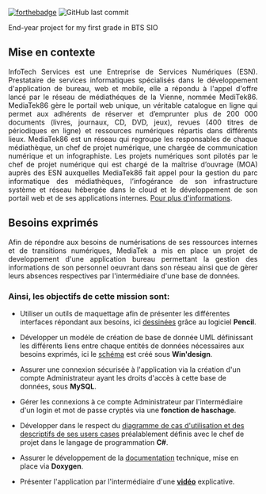 [![forthebadge](https://forthebadge.com/images/badges/made-with-c-sharp.svg)](https://forthebadge.com)
![GitHub last commit](https://img.shields.io/github/last-commit/elshindr/MediaTek86?style=for-the-badge)

End-year project for my first grade in BTS SIO


## Mise en contexte
<div align='justify'>
InfoTech Services est une Entreprise de Services Numériques (ESN). Prestataire de services informatiques spécialisés dans le développement d'application de bureau, web et mobile, elle a répondu à l'appel d'offre lancé par le réseau de médiathéques de la Vienne, nommée MediTek86. MediaTek86 gère le portail web unique, un véritable catalogue en ligne qui permet aux adhérents de réserver et d’emprunter plus de 200 000 documents (livres, journaux, CD, DVD, jeux), revues (400 titres de périodiques en ligne) et ressources numériques répartis dans différents lieux. MediaTek86 est un réseau qui regroupe les responsables de chaque médiathèque, un chef de projet numérique, une chargée de communication numérique et un infographiste. Les projets numériques sont pilotés par le chef de projet numérique qui est chargé de la maîtrise d’ouvrage (MOA) auprès des ESN auxquelles MediaTek86 fait appel pour la gestion du parc informatique des médiathèques, l’infogérance de son infrastructure système et réseau hébergée dans le cloud et le développement de son portail web et de ses applications internes. <a href="https://github.com/Elshindr/MediaTek86/blob/main/Documentations/DigimediaTek86_Contexte.pdf">Pour plus d'informations</a>.
</div>

## Besoins exprimés
<div align='justify'>
Afin de répondre aux besoins de numérisations de ses ressources internes et de transitions numériques, MediaTek a mis en place un projet de developpement d'une application bureau permettant la gestion des informations de son personnel oeuvrant dans son réseau ainsi que de gèrer leurs absences respectives par l'intermédiaire d'une base de données.
</div>

### Ainsi, les objectifs de cette mission sont:


- Utiliser un outils de maquettage afin de présenter les différentes interfaces répondant aux besoins, ici <a href="https://github.com/Elshindr/MediaTek86/tree/main/Documentations/Maquettes">dessinées</a> grâce au logiciel **Pencil**.

- Développer un modéle de création de base de donnée UML définissant les différents liens entre chaque entités de données nécessaires aux besoins exprimés, ici le <a href="https://github.com/Elshindr/MediaTek86/tree/main/Documentations/BDD">schéma</a> est créé sous **Win'design**.

- Assurer une connexion sécurisée à l'application via la création d'un compte Administrateur ayant les droits d'accès à cette base de données, sous **MySQL**.

- Gérer les connexions à ce compte Administrateur par l'intermédiaire d'un login et mot de passe cryptés via une **fonction de haschage**.

- Développer dans le respect du <a href="https://github.com/Elshindr/MediaTek86/blob/main/Documentations/DigimediaTek86_UsersCases.pdf">diagramme de cas d'utilisation et des descriptifs de ses users cases</a> préalablement définis avec le chef de projet dans le langage de programmation **C#**.

- Assurer le développement de la <a href="https://elshindr.github.io/MediaTek86/DocumentationTechnique_Doxygen/html/index.html">documentation</a> technique, mise en place via **Doxygen**.

- Présenter l'application par l'intermédiaire d'une <a href="https://github.com/Elshindr/MediaTek86/tree/main/Documentations/Video">**vidéo**</a> explicative.

